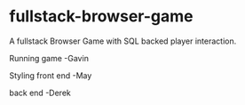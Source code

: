 # fullstack-browser-game
 A fullstack Browser Game with SQL backed player interaction.


Running game        -Gavin

Styling front end   -May

back end            -Derek